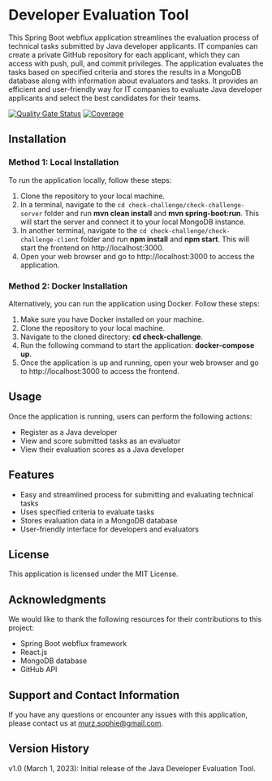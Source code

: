 # Developer Evaluation Tool

This Spring Boot webflux application streamlines the evaluation process of technical tasks submitted by Java developer applicants. IT companies can create a private GitHub repository for each applicant, which they can access with push, pull, and commit privileges. The application evaluates the tasks based on specified criteria and stores the results in a MongoDB database along with information about evaluators and tasks. It provides an efficient and user-friendly way for IT companies to evaluate Java developer applicants and select the best candidates for their teams.

[![Quality Gate Status](https://sonarcloud.io/api/project_badges/measure?project=smurzz_check-challenge&metric=alert_status)](https://sonarcloud.io/summary/new_code?id=smurzz_check-challenge)
[![Coverage](https://sonarcloud.io/api/project_badges/measure?project=smurzz_check-challenge&metric=coverage)](https://sonarcloud.io/summary/new_code?id=smurzz_check-challenge)

## Installation

### Method 1: Local Installation

To run the application locally, follow these steps:

1. Clone the repository to your local machine.
2. In a terminal, navigate to the `cd check-challenge/check-challenge-server` folder and run **mvn clean install** and **mvn spring-boot:run**. This will start the server and connect it to your local MongoDB instance.
3. In another terminal, navigate to the `cd check-challenge/check-challenge-client` folder and run **npm install** and **npm start**. This will start the frontend on http://localhost:3000.
4. Open your web browser and go to http://localhost:3000 to access the application.

### Method 2: Docker Installation

Alternatively, you can run the application using Docker. Follow these steps:

1. Make sure you have Docker installed on your machine.
2. Clone the repository to your local machine.
3. Navigate to the cloned directory: **cd check-challenge**.
4. Run the following command to start the application: **docker-compose up**.
5. Once the application is up and running, open your web browser and go to http://localhost:3000 to access the frontend.

## Usage
Once the application is running, users can perform the following actions:

* Register as a Java developer
* View and score submitted tasks as an evaluator
* View their evaluation scores as a Java developer

## Features
* Easy and streamlined process for submitting and evaluating technical tasks
* Uses specified criteria to evaluate tasks
* Stores evaluation data in a MongoDB database
* User-friendly interface for developers and evaluators

## License
This application is licensed under the MIT License.

## Acknowledgments
We would like to thank the following resources for their contributions to this project:

* Spring Boot webflux framework
* React.js
* MongoDB database
* GitHub API

## Support and Contact Information
If you have any questions or encounter any issues with this application, please contact us at murz.sophie@gmail.com.

## Version History
v1.0 (March 1, 2023): Initial release of the Java Developer Evaluation Tool.
